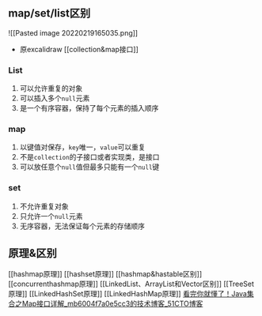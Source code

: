 ## map/set/list区别
![[Pasted image 20220219165035.png]]
- 原excalidraw [[collection&map接口]]
### List
1. 可以允许重复的对象
2. 可以插入多个`null`元素
3. 是一个有序容器，保持了每个元素的插入顺序
### map
1. 以键值对保存，`key`唯一，`value`可以重复
2. 不是`collection`的子接口或者实现类，是接口
3. 可以放任意个`null`值但最多只能有一个`null`键
### set
1. 不允许重复对象
2. 只允许一个`null`元素
3. 无序容器，无法保证每个元素的存储顺序
## 原理&区别
[[hashmap原理]]
[[hashset原理]]
[[hashmap&hastable区别]]
[[concurrenthashmap原理]]
[[LinkedList、ArrayList和Vector区别]]
[[TreeSet原理]]
[[LinkedHashSet原理]]
[[LinkedHashMap原理]]
[看完你就懂了！Java集合之Map接口详解_mb6004f7a0e5cc3的技术博客_51CTO博客](https://blog.51cto.com/u_15087081/2597150)